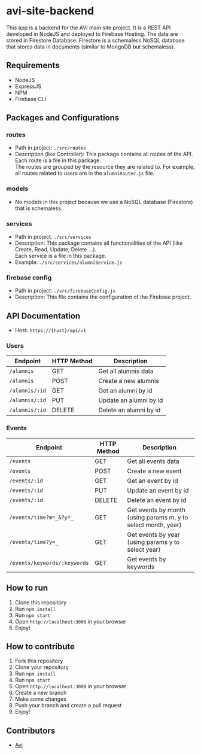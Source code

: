 # avi-site-backend

This app is a backend for the AVI main site project. It is a REST API developed in NodeJS and deployed to Firebase Hosting.
The data are stored in Firestore Database. Firestore is a schemaless NoSQL database that stores data in documents (similar to MongoDB but schemaless).

## Requirements

-   NodeJS
-   ExpressJS
-   NPM
-   Firebase CLI

## Packages and Configurations

### routes

-   Path in project: `./src/routes`
-   Description (like Controller): This package contains all routes of the API. Each route is a file in this package. <br />
    The routes are grouped by the resource they are related to. For example, all routes related to users are in the `alumniRouter.js` file.

### models

-   No models in this project because we use a NoSQL database (Firestore) that is schemaless.

### services

-   Path in project: `./src/services`
-   Description: This package contains all functionalities of the API (like Create, Read, Update, Delete ...). <br />
    Each service is a file in this package.
-   Example: `./src/services/alumniService.js`

### firebase config

-   Path in project: `./src/firebaseConfig.js`
-   Description: This file contains the configuration of the Firebase project.

## API Documentation

-   Host: `https://{host}/api/v1`

### Users

| Endpoint       | HTTP Method | Description            |
| -------------- | ----------- | ---------------------- |
| `/alumnis`     | GET         | Get all alumnis data   |
| `/alumnis`     | POST        | Create a new alumnis   |
| `/alumnis/:id` | GET         | Get an alumni by id    |
| `/alumnis/:id` | PUT         | Update an alumni by id |
| `/alumnis/:id` | DELETE      | Delete an alumni by id |

### Events

| Endpoint                     | HTTP Method | Description                                                   |
| ---------------------------- | ----------- | ------------------------------------------------------------- |
| `/events`                    | GET         | Get all events data                                           |
| `/events`                    | POST        | Create a new event                                            |
| `/events/:id`                | GET         | Get an event by id                                            |
| `/events/:id`                | PUT         | Update an event by id                                         |
| `/events/:id`                | DELETE      | Delete an event by id                                         |
| `/events/time?m=_&?y=_`      | GET         | Get events by month (using params m, y to select month, year) |
| `/events/time?y=_`           | GET         | Get events by year (using params y to select year)            |
| `/events/keywords/:keywords` | GET         | Get events by keywords                                        |

## How to run

1. Clone this repository
2. Run `npm install`
3. Run `npm start`
4. Open `http://localhost:3000` in your browser
5. Enjoy!

## How to contribute

1. Fork this repository
2. Clone your repository
3. Run `npm install`
4. Run `npm start`
5. Open `http://localhost:3000` in your browser
6. Create a new branch
7. Make some changes
8. Push your branch and create a pull request
9. Enjoy!

## Contributors

-   [Avi](https://www.facebook.com/aviinsalyon)
